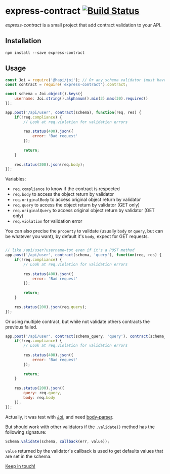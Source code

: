 # express-contract [![Build Status](https://travis-ci.org/Dallas62/express-contract.svg?branch=master)](https://travis-ci.org/Dallas62/express-contract)

*express-contract* is a small project that add contract validation to your API.

## Installation

```console
npm install --save express-contract
```

## Usage

```js
const Joi = require('@hapi/joi'); // Or any schema validator (must have a .validate() method)
const contract = require('express-contract').contract;

const schema = Joi.object().keys({
    username: Joi.string().alphanum().min(3).max(30).required()
});

app.post('/api/user', contract(schema), function(req, res) {
    if(!req.compliance) {
        // Look at req.violation for validation errors
    
        res.status(400).json({
            error: 'Bad request'
        });
        
        return;
    }
    
    res.status(200).json(req.body);
});

```

Variables:

- `req.compliance` to know if the contract is respected
- `req.body` to access the object return by validator
- `req.originalBody` to access original object return by validator
- `req.query` to access the object return by validator (GET only)
- `req.originalQuery` to access original object return by validator (GET only)
- `req.violation` for validation error

You can also precise the `property` to validate (usually `body` or `query`, but can be whatever you want), by default it's `body`, expect for GET requests.

```js

// like /api/user?username=tot even if it's a POST method
app.post('/api/user', contract(schema, 'query'), function(req, res) {
    if(!req.compliance) {
        // Look at req.violation for validation errors
    
        res.status(400).json({
            error: 'Bad request'
        });
        
        return;
    }
    
    res.status(200).json(req.query);
});

```

Or using multiple contract, but while not validate others contracts the previous failed.

```js
app.post('/api/user', contract(schema_query, 'query'), contract(schema_body, 'body'), function(req, res) {
    if(!req.compliance) {
        // Look at req.violation for validation errors
    
        res.status(400).json({
            error: 'Bad request'
        });
        
        return;
    }
    
    res.status(200).json({
        query: req.query,
        body: req.body
    });
});

```


Actually, it was test with [Joi](https://github.com/hapijs/joi), and need [body-parser](https://github.com/expressjs/body-parser).

But should work with other validators if the `.validate()` method has the following signature:

```js
Schema.validate(schema, callback(err, value)); 
```

`value` returned by the validator's callback is used to get defaults values that are set in the schema.

[Keep in touch!](https://twitter.com/BorisTacyniak)